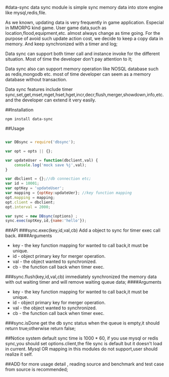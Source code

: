 #data-sync
data sync module is simple sync memory data into store engine like mysql,redis,file.

As we known, updating data is very frequently in game application. Especial in MMORPG kind game. User game data,such as location,flood,equipment,etc. almost always change as time going. For the purpose of avoid such update action cost, we decide to keep a copy data in memory. And keep synchronized with a timer and log;

Data sync can support both timer call and instance invoke for the different
situation. Most of time the developer don't pay attention to it;

Data sync also can support memory operation like NOSQL database such as
redis,mongodb etc. most of time developer can seem as a memory database without
transaction.

Data sync features include timer sync,set,get,mset,mget,hset,hget,incr,decr,flush,merger,showdown,info,etc. and the developer can extend it very easily.

##Installation
```
npm install data-sync
```

##Usage
``` javascript

var DBsync = require('dbsync');

var opt = opts || {};

var updateUser = function(dbclient,val) {
    console.log('mock save %j',val);
}

var dbclient = {};//db connection etc;
var id = 10001;
var optKey = 'updateUser';
var mapping = {optKey:updateUer}; //key function mapping 
opt.mapping = mapping;
opt.client = dbclient;
opt.interval = 2000;

var sync = new DBsync(options) ;
sync.exec(optKey,id,{name:'hello'});

``` 

##API
###sync.exec(key,id,val,cb)
Add a object to sync for timer exec call back. 
####Arguments
+ key - the key function mapping for wanted to call back,it must be unique.
+ id - object primary key for merger operation. 
+ val -  the object wanted to synchronized. 
+ cb - the function call back when timer exec.

###sync.flush(key,id,val,cb)
immediately synchronized the memory data with out waiting timer and will remove
waiting queue data;
####Arguments
+ key - the key function mapping for wanted to call back,it must be unique.
+ id - object primary key for merger operation. 
+ val -  the object wanted to synchronized. 
+ cb - the function call back when timer exec.

###sync.isDone
get the db sync status when the queue is empty,it should return true;otherwise
return false;

  

##Notice 
system default sync time is 1000 * 60,
if you use mysql or redis sync,you should set options.client,the file sync is default but it doesn't load in current.
Mysql OR mapping in this modules do not support,user should realize it self.

##ADD
for more usage detail , reading source and benchmark and test case from
source is recommended;
